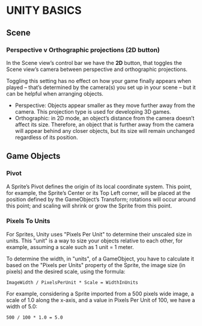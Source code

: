 # UNITY BASICS

## Scene

### Perspective v Orthographic projections (2D button)

 In the Scene view’s control bar we have the **2D** button, that toggles the Scene view’s camera between perspective and orthographic projections.

 Toggling this setting has no effect on how your game finally appears when played – that’s determined by the camera(s) you set up in your scene – but it can be helpful when arranging objects.

 * Perspective: Objects appear smaller as they move further away from the camera. This projection type is used for developing 3D games.
 * Orthographic: in 2D mode, an object’s distance from the camera doesn’t affect its size. Therefore, an object that is further away from the camera will appear behind any closer objects, but its size will remain unchanged regardless of its position.

## Game Objects

### Pivot

A Sprite’s Pivot defines the origin of its local coordinate system. This point, for example, the Sprite’s Center or its Top Left corner, will be placed at the position defined by the GameObject’s Transform; rotations will occur around this point; and scaling will shrink or grow the Sprite from this point.

### Pixels To Units

For Sprites, Unity uses "Pixels Per Unit" to determine their unscaled size in units. This "unit" is a way to size your objects relative to each other, for example, assuming a scale such as 1 unit = 1 meter.

To determine the width, in "units", of a GameObject, you have to calculate it based on the "Pixels per Units" property of the Sprite, the image size (in pixels) and the desired scale, using the formula:

`ImageWidth / PixelsPerUnit * Scale = WidthInUnits`

For example, considering a Sprite imported from a 500 pixels wide image, a scale of 1.0 along the x-axis, and a value in Pixels Per Unit of 100, we have a width of 5.0:

`500 / 100 * 1.0 = 5.0`